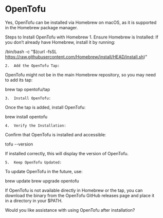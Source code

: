 # OpenTofu

Yes, OpenTofu can be installed via Homebrew on macOS, as it is supported in the Homebrew package manager.

Steps to Install OpenTofu with Homebrew
	1.	Ensure Homebrew is Installed:
If you don’t already have Homebrew, install it by running:

/bin/bash -c "$(curl -fsSL https://raw.githubusercontent.com/Homebrew/install/HEAD/install.sh)"


	2.	Add the OpenTofu Tap:
OpenTofu might not be in the main Homebrew repository, so you may need to add its tap:

brew tap opentofu/tap


	3.	Install OpenTofu:
Once the tap is added, install OpenTofu:

brew install opentofu


	4.	Verify the Installation:
Confirm that OpenTofu is installed and accessible:

tofu --version

If installed correctly, this will display the version of OpenTofu.

	5.	Keep OpenTofu Updated:
To update OpenTofu in the future, use:

brew update
brew upgrade opentofu

If OpenTofu is not available directly in Homebrew or the tap, you can download the binary from the OpenTofu GitHub releases page and place it in a directory in your $PATH.

Would you like assistance with using OpenTofu after installation?

